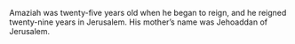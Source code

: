 Amaziah was twenty-five years old when he began to reign, and he reigned twenty-nine years in Jerusalem. His mother’s name was Jehoaddan of Jerusalem.
